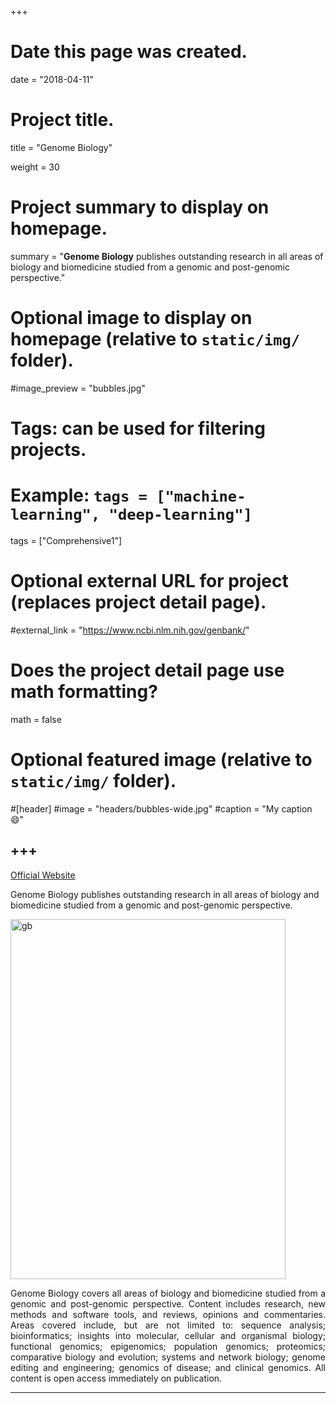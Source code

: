 +++
# Date this page was created.
date = "2018-04-11"

# Project title.
title = "Genome Biology"

weight = 30
# Project summary to display on homepage.
summary = "**Genome Biology** publishes outstanding research in all areas of biology and biomedicine studied from a genomic and post-genomic perspective."

# Optional image to display on homepage (relative to `static/img/` folder).
#image_preview = "bubbles.jpg"

# Tags: can be used for filtering projects.
# Example: `tags = ["machine-learning", "deep-learning"]`
tags = ["Comprehensive1"]

# Optional external URL for project (replaces project detail page).
#external_link = "https://www.ncbi.nlm.nih.gov/genbank/"

# Does the project detail page use math formatting?
math = false

# Optional featured image (relative to `static/img/` folder).
#[header]
#image = "headers/bubbles-wide.jpg"
#caption = "My caption :smile:"


+++
---
[Official Website](https://genomebiology.biomedcentral.com/)

<p align="left">Genome Biology publishes outstanding research in all areas of biology and biomedicine studied from a genomic and post-genomic perspective.</p>

<img src="/img/journal/com/genome_biology.jpg" width = "440" height = "576" alt="gb" align=center /> 

<p align="justify">Genome Biology covers all areas of biology and biomedicine studied from a genomic and post-genomic perspective. Content includes research, new methods and software tools, and reviews, opinions and commentaries. Areas covered include, but are not limited to: sequence analysis; bioinformatics; insights into molecular, cellular and organismal biology; functional genomics; epigenomics; population genomics; proteomics; comparative biology and evolution; systems and network biology; genome editing and engineering; genomics of disease; and clinical genomics. All content is open access immediately on publication.</p>

---
